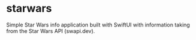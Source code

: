 # starwars
Simple Star Wars info application built with SwiftUI with information taking from the Star Wars API (swapi.dev).

